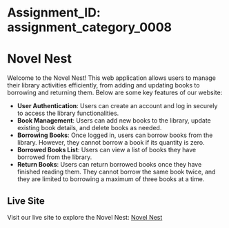 # Assignment_ID: assignment_category_0008
# Novel Nest


Welcome to the Novel Nest! This web application allows users to manage their library activities efficiently, from adding and updating books to borrowing and returning them. Below are some key features of our website:

- **User Authentication**: Users can create an account and log in securely to access the library functionalities.
- **Book Management**: Users can add new books to the library, update existing book details, and delete books as needed.
- **Borrowing Books**: Once logged in, users can borrow books from the library. However, they cannot borrow a book if its quantity is zero.
- **Borrowed Books List**: Users can view a list of books they have borrowed from the library.
- **Return Books**: Users can return borrowed books once they have finished reading them. They cannot borrow the same book twice, and they are limited to borrowing a maximum of three books at a time.

## Live Site

Visit our live site to explore the Novel Nest: [Novel Nest](https://novel-nest-2e57e.web.app)




